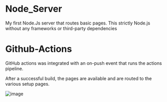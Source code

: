 # Node_Server
My first Node.Js server that routes basic pages.
This strictly Node.js without any frameworks or third-party dependencies

# Github-Actions

GitHub actions was integrated with an on-push event that runs the actions pipeline.

After a successful build, the pages are available and are routed to the various setup pages.

![image](https://github.com/user-attachments/assets/74b4274d-1d2b-494d-b991-37c9a489978c)

